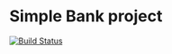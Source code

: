 # Simple Bank project

[![Build Status](https://github.com/MrWebUzb/simple_bank/workflows/ci-test/badge.svg)](https://github.com/MrWebUzb/simple_bank/actions)